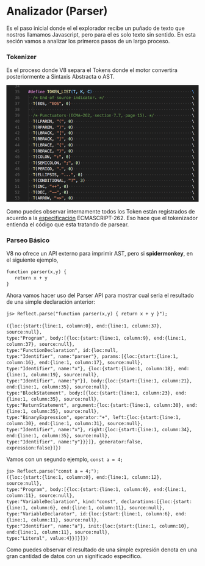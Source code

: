# Analizador \(Parser\)

Es el paso inicial donde el el explorador recibe un puñado de texto que nostros llamamos Javascript, pero para el es solo texto sin sentido. En esta seción vamos a analizar los primeros pasos de un largo proceso.

### Tokenizer

Es el proceso donde V8 separa el Tokens donde el motor convertira posteriormente a Sintaxis Abstracta o AST.

 ![](/book/assets/tokens_v8.png)

Como puedes observar internamente todos los Token están registrados de acuerdo  a la [especificación](https://www.ecma-international.org/ecma-262/8.0/index.html#sec-punctuators) ECMASCRIPT-262. Eso hace que el tokenizador entienda el código que esta tratando de parsear.

### Parseo Básico

V8 no ofrece un API externo para imprimir AST, pero si **spidermonkey**, en el siguiente ejemplo,

```
function parser(x,y) { 
   return x + y
}
```

Ahora vamos hacer uso del Parser API para mostrar cual seria el resultado de una simple declaración anterior:

```
js> Reflect.parse("function parser(x,y) { return x + y }");

({loc:{start:{line:1, column:0}, end:{line:1, column:37}, source:null}, 
type:"Program", body:[{loc:{start:{line:1, column:9}, end:{line:1, column:37}, source:null}, 
type:"FunctionDeclaration", id:{loc:null, 
type:"Identifier", name:"parser"}, params:[{loc:{start:{line:1, column:16}, end:{line:1, column:17}, source:null}, 
type:"Identifier", name:"x"}, {loc:{start:{line:1, column:18}, end:{line:1, column:19}, source:null},
type:"Identifier", name:"y"}], body:{loc:{start:{line:1, column:21}, end:{line:1, column:35}, source:null}, 
type:"BlockStatement", body:[{loc:{start:{line:1, column:23}, end:{line:1, column:35}, source:null}, 
type:"ReturnStatement", argument:{loc:{start:{line:1, column:30}, end:{line:1, column:35}, source:null}, 
type:"BinaryExpression", operator:"+", left:{loc:{start:{line:1, column:30}, end:{line:1, column:31}, source:null}, 
type:"Identifier", name:"x"}, right:{loc:{start:{line:1, column:34}, end:{line:1, column:35}, source:null}, 
type:"Identifier", name:"y"}}}]}, generator:false, expression:false}]})
```

Vamos con un segundo ejemplo, `const a = 4;`

```
js> Reflect.parse("const a = 4;");
({loc:{start:{line:1, column:0}, end:{line:1, column:12}, source:null}, 
type:"Program", body:[{loc:{start:{line:1, column:0}, end:{line:1, column:11}, source:null}, 
type:"VariableDeclaration", kind:"const", declarations:[{loc:{start:{line:1, column:6}, end:{line:1, column:11}, source:null}, 
type:"VariableDeclarator", id:{loc:{start:{line:1, column:6}, end:{line:1, column:11}, source:null}, 
type:"Identifier", name:"a"}, init:{loc:{start:{line:1, column:10}, end:{line:1, column:11}, source:null}, 
type:"Literal", value:4}}]}]})
```

Como puedes observar el resultado de una simple expresión denota en una gran cantidad de datos con un significado especifico.

